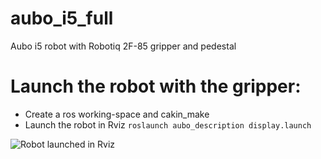 # aubo_i5_full
Aubo i5 robot with Robotiq 2F-85 gripper and pedestal

# Launch the robot with the gripper:
- Create a ros working-space and cakin_make
- Launch the robot in Rviz ```roslaunch aubo_description display.launch```

![Robot launched in Rviz](https://github.com/hhn1n15/aubo_i5_full/blob/master/image/aubo.png)
